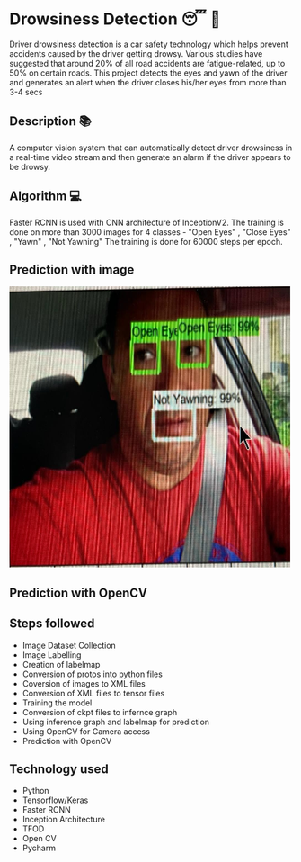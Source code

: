 # Drowsiness Detection 😴 🚗 

Driver drowsiness detection is a car safety technology which helps prevent accidents caused by the driver getting drowsy. Various studies have suggested that around 20% of all road accidents are fatigue-related, up to 50% on certain roads.
This project detects the eyes and yawn of the driver and generates an alert when the driver closes his/her eyes from more than 3-4 secs

## Description 📚
A computer vision system that can automatically detect driver drowsiness in a real-time video stream and then generate an alarm if the driver appears to be drowsy.

## Algorithm 💻
Faster RCNN is used with CNN architecture of InceptionV2.
The training is done on more than 3000 images for 4 classes - "Open Eyes" , "Close Eyes" , "Yawn" , "Not Yawning"
The training is done for 60000 steps per epoch. 


## Prediction with image
<img src="drowsy1.jpeg" width=500 height=500>

## Prediction with OpenCV

## Steps followed

- Image Dataset Collection
- Image Labelling
- Creation of labelmap 
- Conversion of protos into python files
- Coversion of images to XML files
- Conversion of XML files to tensor files
- Training the model 
- Conversion of ckpt files to infernce graph 
- Using inference graph and labelmap for prediction
- Using OpenCV for Camera access 
- Prediction with OpenCV

## Technology used
- Python
- Tensorflow/Keras
- Faster RCNN 
- Inception Architecture
- TFOD 
- Open CV
- Pycharm
